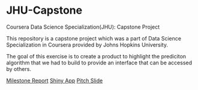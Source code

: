 # JHU-Capstone
Coursera Data Science Specialization(JHU): Capstone Project


This repository is a capstone project which was a part of Data Science Specialization in Coursera provided by Johns Hopkins University. 

The goal of this exercise is to create a product to highlight the prediciton algorithm that we had to build to provide an interface that can be accessed by others. 




[Milestone Report](https://rpubs.com/shovitraj/638777)
[Shiny App](https://shovitraj.shinyapps.io/ShinyWordPred/)
[Pitch Slide]()